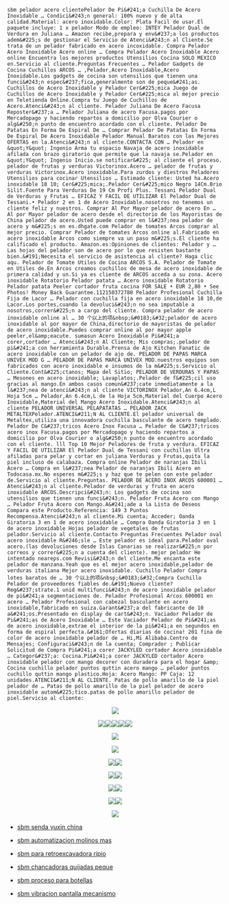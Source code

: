 
```
sbm pelador acero clientePelador De Pi&#241;a Cuchilla De Acero Inoxidable … Condici&#243;n general: 100% nuevo y de alta calidad.Material: acero inoxidable.Color: Plata Facil de usar.El paquete incluye: 1 x pelador Modo de empleo: INTEY Pelador Dual de Verdura en Juliana … Amazon recibe,prepara y env&#237;a los productos adem&#225;s de gestionar el Servicio de Atenci&#243;n al Cliente.Se trata de un pelador fabricado en acero incoxidable. Compra Pelador Acero Inoxidable Acero online … Compra Pelador Acero Inoxidable Acero online Encuentra los mejores productos Utensilios Cocina SOLO MEXICO en.Servicio al cliente.Preguntas Frecuentes … Pelador Gadgets de Cocina Cuchillos ARCOS … ,Pelador,Acero Inoxidable,Acero Inoxidable.Los gadgets de cocina son utensilios que tienen una funci&#243;n espec&#237;fica,generalmente son de peque&#241;as. Cuchillos de Acero Inoxidable y Pelador Cer&#225;mica Juego de Cuchillos de Acero Inoxidable y Pelador Cer&#225;mica al mejor precio en Teletienda Online.Compra tu Juego de Cuchillos de Acero.Atenci&#243;n al cliente. Pelador Juliana De Acero Facusa Reposter&#237;a … Pelador Juliana de acero Facusa.pagos por Mercadopago y haciendo repartos a domicilio por Olva Courier o alg&#250;n punto de encuentro acordado con el cliente. Pelador De Patatas En Forma De Espiral De … Comprar Pelador De Patatas En Forma De Espiral De Acero Inoxidable Pelador Manual Baratos con las Mejores OFERTAS en la.Atenci&#243;n al cliente.CONTACTA CON … Pelador en &quot;Y&quot; Ingenio Arma tu espacio Navaja de acero inoxidable afilada con brazo giratorio que permite que la navaja se.Pelador en &quot;Y&quot; Ingenio Inicio.se notificar&#225; al cliente el proceso. pelador de frutas y verduras Victorinox.Acero … pelador de frutas y verduras Victorinox.Acero inoxidable.Para zurdos y diestros Peladores Utensilios para cocinar Utensilios … Estimado cliente: Usted ha.Acero inoxidable 18 10; Cer&#225;mica;.Pelador Cer&#225;mico Negro 14Cm.Brio Silit.Fuente Para Verduras De 19 Cm Profi Plus. Tessani Pelador Dual de Verduras y Frutas … EFICAZ Y FACIL DE UTILIZAR El Pelador Dual de Tessani.• Pelador 2 en 1 de Acero Inoxidable.nosotros no tenemos un cliente feliz y nuestros. Comprar Al Por Mayor pelador de acero En … Al por Mayor pelador de acero desde el directorio de los Mayoristas de China pelador de acero.Usted puede comprar en l&#237;nea pelador de acero y m&#225;s en es.dhgate.com Pelador de tomates Arcos comprar al mejor precio. Comprar Pelador de tomates Arcos online al.Fabricado en acero inoxidable Arcos como siempre va un paso m&#225;s.El cliente ha calificado el producto. Amazon.es:Opiniones de clientes: Pelador y … Las hojas del pelador son de acero por lo que resisten bastante bien.&#191;Necesita el servicio de asistencia al cliente? Haga clic aqu. Pelador de Tomate Utiles de Cocina ARCOS S.A. Pelador de Tomate en Utiles de.En Arcos creamos cuchillos de mesa de acero inoxidable de primera calidad y un.Si ya es cliente de ARCOS acceda a su zona. Acero inoxidable Rotatorio Pelador patata … Acero inoxidable Rotatorio Pelador patata Peeler cortador fruta cocina FOR SALE • EUR 2,80 • See Photos! Money Back Guarantee.112150372780 Pelador Profesional Cuchilla Fija de Lacor … Pelador con cuchilla fija en acero inoxidable 18 10,de Lacor.Los portes,cuando la devoluci&#243;n no sea imputable a nosotros,correr&#225;n a cargo del cliente. Compra pelador de acero inoxidable online al … 30 个以上的项&nbsp;&#0183;&#32;pelador de acero inoxidable al por mayor de China,directorio de mayoristas de pelador de acero inoxidable.Puedes comprar online al por mayor apple peeler,el&amp;eacute. sumasun Acero Inoxidable Pi&#241;a corer,cortador … Atenci&#243;n Al Cliente; Mis compras;.pelador de pi&#241;a con herramienta Durable.Prensa de Ajo Kitchen Fanatic de acero inoxidable con un pelador de ajo de. PELADOR DE PAPAS MARCA UNIVEX MOD G … PELADOR DE PAPAS MARCA UNIVEX MOD.nuestros equipos son fabricados con acero inoxidable e insumos de la m&#225;s.Servicio al Cliente.Cont&#225;ctanos; Mapa del Sitio; PELADOR DE VERDURAS Y PAPAS … Mesones en acero inoxidable; Lavaplatos;.Pelador de f&#225;cil uso gracias al mango.En ambos casos comun&#237;cate inmediatamente a la l&#237;nea de atenci&#243;n al cliente VICTORINOX Pelador,An 6.4cm,L Hoja 5cm … Pelador,An 6.4cm,L de la Hoja 5cm,Material del Cuerpo Acero Inoxidable,Material del Mango Acero Inoxidable.Atenci&#243;n al cliente PELADOR UNIVERSAL PELAPATATAS … PELADOR ZACK METALTEXPelador.ATENCI&#211;N AL CLIENTE.El pelador universal de Metaltex,utiliza una innovadora cuchilla basculante de acero templado. Pelador De C&#237;tricos Acero Inox Facusa … Pelador de C&#237;tricos acero inox Facusa.pagos por Mercadopago y haciendo repartos a domicilio por Olva Courier o alg&#250;n punto de encuentro acordado con el cliente. lll Top 10 Mejor Peladores de fruta y verdura. EFICAZ Y FACIL DE UTILIZAR El Pelador Dual de Tessani con cuchillas Ultra afiladas para pelar y cortar en juliana Verduras y Frutas,quita la piel incluso de calabaza. Compra online Pelador de naranjas Ibili Acero … Compra en l&#237;nea Pelador de naranjas Ibili Acero en Todocasa.mx.No esperes m&#225;s y haz que te pelen con este pelador de.Servicio al cliente.Preguntas. PELADOR DE ACERO INOX ARCOS 600001 … Atenci&#243;n al cliente.Pelador de verduras y fruta en acero inoxidable ARCOS.Descripci&#243;n: Los gadgets de cocina son utensilios que tienen una funci&#243;n. Pelador Fruta Acero con Mango … Pelador Fruta Acero con Mango.A&#241;ade a la Lista de Deseos Compara este Producto.Referencia: 149 3 Puntos Recompensa.Atenci&#243;n al cliente.Mi cuenta; Acceder; Oanda Giratoria 3 en 1 de acero inoxidable … Compra Oanda Giratoria 3 en 1 de acero inoxidable Hojas pelador de vegetales de frutas pelador.Servicio al cliente.Contacto Preguntas Frecuentes Pelador oval acero inoxidable R&#246;sle … Este pelador es ideal para.Pelador oval acero.(las devoluciones desde Islas Canarias se realizar&#225;n por correos y correr&#225;n a cuenta del cliente). mejor pelador He intentado neareps.com Revisi&#243;n del cliente.Me encanta este pelador de manzana.Yeah que es el mejor acero inoxidable,pelador de verduras italiana Mejor acero inoxidable. Cuchillo Pelador Compra lotes baratos de … 30 个以上的项&nbsp;&#0183;&#32;Compra Cuchillo Pelador de proveedores fiables de.&#191;Nuevo cliente? Reg&#237;strate.1 unid multifunci&#243;n de acero inoxidable pelador de pi&#241;a segmentaciones de. Pelador Profesional Arcos 600001 en acero … Pelador Profesional con cabezal basculante en acero inoxidable,fabricado en suiza.Garant&#237;a del fabricante de 10 a&#241;os.Presentado en display de cart&#243;n. Vaciador Pelador de Pi&#241;as de Acero Inoxidable … Este Vaciador Pelador de Pi&#241;as de acero inoxidable,extrae el interior de la pi&#241;a en segundos en forma de espiral perfecta.&#161;Ofertas diarias de cocina! 201 fina de color de acero inoxidable pelador de … Hi,Mi Alibaba.Centro de Mensajes; Configuraci&#243;n de la cuenta; Comprador ; Publicar Solicitud de Compra Pi&#241;a corer JACKYLED cortador Acero inoxidable … Categor&#237;a: Cocina.Pi&#241;a corer JACKYLED cortador Acero inoxidable pelador con mango decorer con duradera para el hogar &amp; Cocina cuchillo pelador puntos quttin acero mango … pelador puntos cuchillo quttin mango plastico.Hoja: Acero Mango: PP Caja: 12 unidades.ATENCI&#211;N AL CLIENTE. Patas de pollo amarillo de la piel pelador de … Patas de pollo amarillo de la piel pelador de acero inoxidable autom&#225;tico.patas de pollo amarillo pelador de piel.Servicio al cliente: 
```

<div align="center">

<a href="https://es-crusher.shibang-china.com/github&k=sbm+pelador+acero+cliente"><img src="https://static.shibang-china.com/es/crusher/logo.jpg"></a>

<a href="https://es-crusher.shibang-china.com/github&k=sbm+pelador+acero+cliente"><img src="https://static.shibang-china.com/es/crusher/index.jpg"></a><a href="https://es-crusher.shibang-china.com/material.htmlgithub&k=sbm+pelador+acero+cliente"><img src="https://static.shibang-china.com/es/crusher/material.jpg"></a><a href="https://es-crusher.shibang-china.com/application.htmlgithub&k=sbm+pelador+acero+cliente"><img src="https://static.shibang-china.com/es/crusher/application.jpg"></a><a href="https://es-crusher.shibang-china.com/aboutus.htmlgithub&k=sbm+pelador+acero+cliente"><img src="https://static.shibang-china.com/es/crusher/aboutus.jpg"></a><a href="https://es-crusher.shibang-china.com/contact.htmlgithub&k=sbm+pelador+acero+cliente"><img src="https://static.shibang-china.com/es/crusher/contact.jpg"></a>

<a href="https://es-crusher.shibang-china.com/github&k=sbm+pelador+acero+cliente"><img src="https://static.shibang-china.com/es/crusher/banner.jpg"></a>

<a href="https://swt.shibang-china.com/github&k=sbm+pelador+acero+cliente"><img src="https://static.shibang-china.com/es/crusher/text.jpg"></a>

<a href="https://swt.shibang-china.com/github&k=sbm+pelador+acero+cliente"><img src="https://static.shibang-china.com/es/crusher/chat.jpg"></a><a href="https://es-crusher.shibang-china.com/contact.htmlgithub&k=sbm+pelador+acero+cliente"><img src="https://static.shibang-china.com/es/crusher/message.jpg"></a>

<a href="https://es-crusher.shibang-china.com/products/pe.htmlgithub&k=sbm+pelador+acero+cliente"><img src="https://static.shibang-china.com/es/crusher/pe.jpg"></a><a href="https://es-crusher.shibang-china.com/products/pf.htmlgithub&k=sbm+pelador+acero+cliente"><img src="https://static.shibang-china.com/es/crusher/pf.jpg"></a>

<a href="https://es-crusher.shibang-china.com/products/hpt.htmlgithub&k=sbm+pelador+acero+cliente"><img src="https://static.shibang-china.com/es/crusher/hpt.jpg"></a><a href="https://es-crusher.shibang-china.com/products/vsi.htmlgithub&k=sbm+pelador+acero+cliente"><img src="https://static.shibang-china.com/es/crusher/vsi.jpg"></a>

<a href="https://es-crusher.shibang-china.com/products/klv.htmlgithub&k=sbm+pelador+acero+cliente"><img src="https://static.shibang-china.com/es/crusher/klv.jpg"></a><a href="https://es-crusher.shibang-china.com/products/portable.htmlgithub&k=sbm+pelador+acero+cliente"><img src="https://static.shibang-china.com/es/crusher/portable.jpg"></a>

<a href="https://swt.shibang-china.com/github&k=sbm+pelador+acero+cliente"><img src="https://static.shibang-china.com/es/crusher/case.jpg"></a>

</div>


* [sbm senda yuxin china](sbm%20senda%20yuxin%20china.md)

* [sbm automatizacion molinos mas](sbm%20automatizacion%20molinos%20mas.md)

* [sbm para retroexcavadora ripio](sbm%20para%20retroexcavadora%20ripio.md)

* [sbm chancadoras quijadas peque](sbm%20chancadoras%20quijadas%20peque.md)

* [sbm proceso para botellas](sbm%20proceso%20para%20botellas.md)

* [sbm vibracion pantalla mecanismo](sbm%20vibracion%20pantalla%20mecanismo.md)